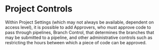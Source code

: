 # Project Controls
Within Project Settings (which may not always be available, dependent on access level), it is possible to add Approvers, who must approve code to pass through pipelines, Branch Control, that determines the branches that may be submitted to a pipeline, and other administrative controls such as restricting the hours between which a piece of code can be approved.